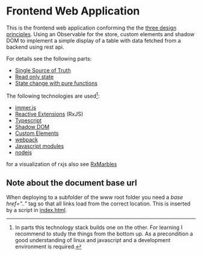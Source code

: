 # Frontend Web Application

This is the frontend web application conforming the the [three design principles](https://redux.js.org/understanding/thinking-in-redux/three-principles). Using an Observable for the store, custom elements and shadow DOM to implement a simple display of a table with data fetched from a backend using rest api.

For details see the following parts:
- [Single Source of Truth](./src/model/store.ts)
- [Read only state](src/model/store.ts)
- [State change with pure functions](./src/user-service.ts)


The following technologies are used[^learning]: 

- [immer.js](https://immerjs.github.io/immer/)
- [Reactive Extensions](https://rxjs.dev/guide/overview) (RxJS)
- [Typescript](https://www.typescriptlang.org/)
- [Shadow DOM](https://developer.mozilla.org/en-US/docs/Web/Web_Components/Using_shadow_DOM)
- [Custom Elements](https://developer.mozilla.org/en-US/docs/Web/Web_Components/Using_custom_elements)
- [webpack](https://webpack.js.org/guides/getting-started/)
- [Javascript modules](https://developer.mozilla.org/en-US/docs/Web/JavaScript/Guide/Modules)
- [nodejs](https://nodejs.org/)


for a visualization of rxjs also see [RxMarbles](https://rxmarbles.com/)

[^learning]: In parts this technology stack builds one on the other. For learning I recommend to study the things from the bottom up. As a precondition a good understanding of linux and javascript and a development environment is required.

## Note about the document base url

When deploying to a subfolder of the www root folder you need a *base href=".."* tag so that all links load from the correct location. This is inserted by a script in [index.html](index.html).